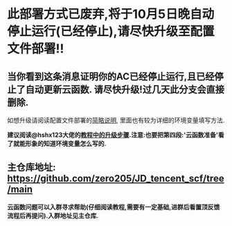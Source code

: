 # 此部署方式已废弃,将于10月5日晚自动停止运行(已经停止),请尽快升级至配置文件部署!!
## 当你看到这条消息证明你的AC已经停止运行,且已经停止了自动更新云函数. 请尽快升级!过几天此分支会直接删除.

如想升级请阅读配置文件部署的[简略说明](https://github.com/zero205/JD_tencent_scf/blob/scf2/README.md), 里面也有较为详细的环境变量填写方法.

**建议阅读@hshx123大佬的[教程中的升级步骤](https://66ccff.work/teach/jd.html#%EF%BC%886%EF%BC%89%E4%B8%8D%E6%98%AF%E9%85%8D%E7%BD%AE%E6%96%87%E4%BB%B6%E9%83%A8%E7%BD%B2%E6%96%B9%E5%BC%8F%E6%97%B6%E6%9B%B4%E6%8D%A2%E6%96%B9%E6%B3%95).注意:也要把第四段:'云函数准备'看了就能形象的知道环境变量怎么写的.**

## 主仓库地址: https://github.com/zero205/JD_tencent_scf/tree/main

**云函数问题可以入群寻求帮助(仔细阅读教程,需要有一定基础,进群后看置顶反馈流程后再提问).入群地址见主仓库.**

